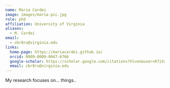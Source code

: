 ```yaml
---
name: Maria Cardei
image: images/maria-pic.jpg
role: phd
affiliation: University of Virginia
aliases:
  - M. Cardei
email:
  - cbr8ru@virginia.edu
links:
  home-page: https://mariacardei.github.io/
  orcid: 0009-0009-0047-6766
  google-scholar: https://scholar.google.com/citations?hl=en&user=R7iVxqUAAAAJ&inst=13751854044476728232
  email: cbr8ru@virginia.edu
---
```


My research focuses on... things..
